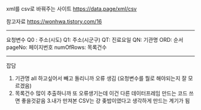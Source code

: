 xml를 csv로 바꿔주는 사이트 
https://data.page/xml/csv 

참고자료 
https://wonhwa.tistory.com/16

---------------------------------
요청변수 
Q0 : 주소(시도)
Q1: 주소(시군구)
QT: 진료요일 
QN: 기관명
ORD: 순서
pageNo: 페이지번호
numOfRows: 목록건수


-----------------
잡담 
1. 기관명 all 하고싶어서 빼고 돌리니까 오류 생김 (요청변수를 뭘로 해야되는지 잘 모르겠음)
2. 목록건수 많이 추출하니까 또 오류생기는데 이건 다른 데이터프레임 만드는 코드 쓰면 좋을것같음 
3.내가 만져본 CSV는 걍 좆밥이였다고 생각하게 만드는 계기가 됨 

